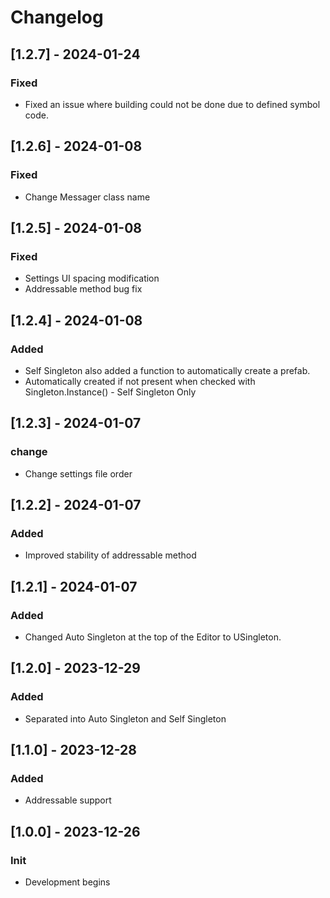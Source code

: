 # Changelog
## [1.2.7] - 2024-01-24
### Fixed
- Fixed an issue where building could not be done due to defined symbol code.

## [1.2.6] - 2024-01-08
### Fixed
- Change Messager class name

## [1.2.5] - 2024-01-08
### Fixed
- Settings UI spacing modification
- Addressable method bug fix

## [1.2.4] - 2024-01-08
### Added
- Self Singleton also added a function to automatically create a prefab.
- Automatically created if not present when checked with Singleton.Instance<T>() - Self Singleton Only
 
## [1.2.3] - 2024-01-07
### change
- Change settings file order

## [1.2.2] - 2024-01-07
### Added
- Improved stability of addressable method

## [1.2.1] - 2024-01-07
### Added
- Changed Auto Singleton at the top of the Editor to USingleton.

## [1.2.0] - 2023-12-29
### Added
- Separated into Auto Singleton and Self Singleton

## [1.1.0] - 2023-12-28
### Added
- Addressable support

## [1.0.0] - 2023-12-26
### Init
- Development begins
